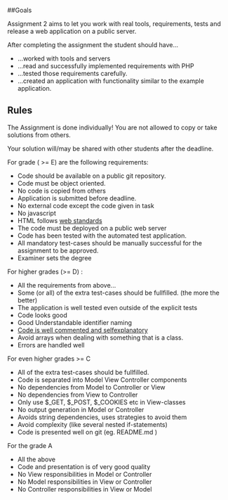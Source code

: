 ##Goals

Assignment 2 aims to let you work with real tools, requirements, tests and release a web application on a public server.

After completing the assignment the student should have...
 * ...worked with tools and servers
 * ...read and successfully implemented requirements with PHP
 * ...tested those requirements carefully.
 * ...created an application with functionality similar to the example application.
 
## Rules
The Assignment is done individually! You are not allowed to copy or take solutions from others.

Your solution will/may be shared with other students after the deadline.

For grade ( >= E) are the following requirements:
 * Code should be available on a public git repository.
 * Code must be object oriented.
 * No code is copied from others
 * Application is submitted before deadline.
 * No external code except the code given in task
 * No javascript
 * HTML follows [web standards](https://validator.w3.org/)
 * The code must be deployed on a public web server
 * Code has been tested with the automated test application.
 * All mandatory test-cases should be manually successful for the assignment to be approved.
 * Examiner sets the degree

For higher grades (>= D) :
 * All the requirements from above...
 * Some (or all) of the extra test-cases should be fullfilled. (the more the better)
 * The application is well tested even outside of the explicit tests
 * Code looks good
  * Good Understandable identifier naming   
  * [Code is well commented and selfexplanatory](https://www.youtube.com/watch?v=d2nqNtzLEIg)
  * Avoid arrays when dealing with something that is a class.
  * Errors are handled well 
 

For even higher grades >= C
 * All of the extra test-cases should be fullfilled. 
 * Code is separated into Model View Controller components
  * No dependencies from Model to Controller or View
  * No dependencies from View to Controller 
  * Only use $_GET, $_POST, $_COOKIES etc in View-classes
  * No output generation in Model or Controller
  * Avoids string dependencies, uses strategies to avoid them
  * Avoid complexity (like several nested if-statements)
 * Code is presented well on git (eg. README.md )
 
For the grade A
 * All the above 
 * Code and presentation is of very good quality
 * No View responsibilities in Model or Controller
 * No Model responsibilities in View or Controller
 * No Controller responsibilities in View or Model
